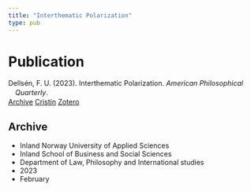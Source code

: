 ```yaml
---
title: "Interthematic Polarization"
type: pub
---
```

<h1>Publication</h1>
<article id="csl-bib-container-IQFQ4MCW" class="csl-bib-container">
  <div class="csl-bib-body" style="line-height: 1.35; padding-left: 1em; text-indent:-1em;">
  <div class="csl-entry">Dells&#xE9;n, F. U. (2023). Interthematic Polarization. <i>American Philosophical Quarterly</i>.</div>
</div>
  <div class="csl-bib-buttons">
    <a href="#taxonomy-article-IQFQ4MCW" class="csl-bib-button">Archive</a>
    <a href="https://app.cristin.no/results/show.jsf?id=2130222" alt="Cristin URL" class="csl-bib-button">Cristin</a>
    <a href="http://zotero.org/groups/5022929/items/IQFQ4MCW" alt="Zotero URL" class="csl-bib-button">Zotero</a>
  </div>
  <div id="csl-bib-meta-container-IQFQ4MCW"></div>
</article>
<div id="csl-bib-meta-IQFQ4MCW" class="csl-bib-meta">
  <article id="taxonomy-article-IQFQ4MCW" class="taxonomy-article">
    <h1>Archive</h1>
    <ul>
      <li>Inland Norway University of Applied Sciences</li>
      <li>Inland School of Business and Social Sciences</li>
      <li>Department of Law, Philosophy and International studies</li>
      <li>2023</li>
      <li>February</li>
    </ul>
  </article>
</div>
